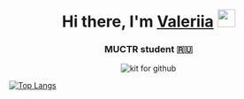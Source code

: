 <body text:#228B22 font-family:Unicode>
<h1 align="center">Hi there, I'm <a href="https://t.me/vlrriiii" target="_blank">Valeriia</a> 
<img src="https://github.com/blackcater/blackcater/raw/main/images/Hi.gif" height="32"/></h1>
<h3 align="center">MUCTR student 🇷🇺</h3>

<center><img src="[C:\Users\valer\OneDrive\Изображения\Saved Pictures\kit.jpg](https://i.pinimg.com/564x/96/f2/bf/96f2bfd4b2dda297d5351e29b4e60e85.jpg)" alt="kit for github"></center>
<p ></p>

<!---Для компактной версии-->
[![Top Langs](https://github-readme-stats.vercel.app/api/top-langs/?username=anuraghazra&layout=compact)](https://github.com/anuraghazra/github-readme-stats)

<!--
**meta6a6y/meta6a6y** is a ✨ _special_ ✨ repository because its `README.md` (this file) appears on your GitHub profile.

Here are some ideas to get you started:

- 🔭 I’m currently working on ...
- 🌱 I’m currently learning ...
- 👯 I’m looking to collaborate on ...
- 🤔 I’m looking for help with ...
- 💬 Ask me about ...
- 📫 How to reach me: ...
- 😄 Pronouns: ...
- ⚡ Fun fact: ...
-->
